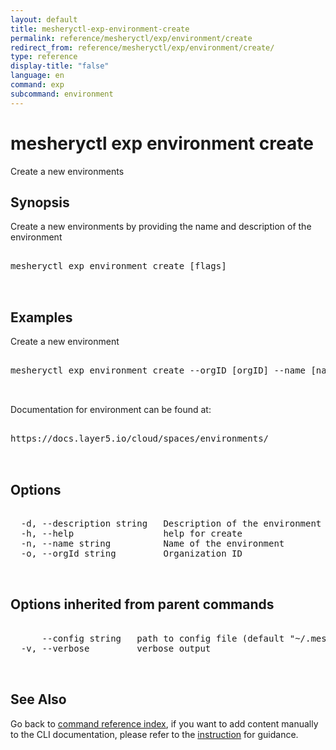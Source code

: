 ```yaml
---
layout: default
title: mesheryctl-exp-environment-create
permalink: reference/mesheryctl/exp/environment/create
redirect_from: reference/mesheryctl/exp/environment/create/
type: reference
display-title: "false"
language: en
command: exp
subcommand: environment
---
```


# mesheryctl exp environment create

Create a new environments

## Synopsis

Create a new environments by providing the name and description of the environment
<pre class='codeblock-pre'>
<div class='codeblock'>
mesheryctl exp environment create [flags]

</div>
</pre> 

## Examples

Create a new environment
<pre class='codeblock-pre'>
<div class='codeblock'>
mesheryctl exp environment create --orgID [orgID] --name [name] --description [description] 

</div>
</pre> 

Documentation for environment can be found at:
<pre class='codeblock-pre'>
<div class='codeblock'>
https://docs.layer5.io/cloud/spaces/environments/

</div>
</pre> 

## Options

<pre class='codeblock-pre'>
<div class='codeblock'>
  -d, --description string   Description of the environment
  -h, --help                 help for create
  -n, --name string          Name of the environment
  -o, --orgId string         Organization ID

</div>
</pre>

## Options inherited from parent commands

<pre class='codeblock-pre'>
<div class='codeblock'>
      --config string   path to config file (default "~/.meshery/config.yaml")
  -v, --verbose         verbose output

</div>
</pre>

## See Also

Go back to [command reference index](/reference/mesheryctl/), if you want to add content manually to the CLI documentation, please refer to the [instruction](/project/contributing/contributing-cli#preserving-manually-added-documentation) for guidance.
